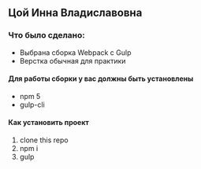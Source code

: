 ## Цой Инна Владиславовна

### Что было сделано:
* Выбрана сборка Webpack с Gulp
* Верстка обычная для практики

#### Для работы сборки у вас должны быть установлены
* npm 5
* gulp-cli

#### Как установить проект
1. clone this repo
2. npm i
3. gulp
